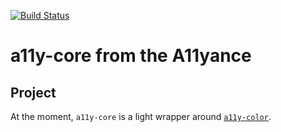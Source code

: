 [![Build Status](https://travis-ci.org/A11yance/a11y-core.svg?branch=master)](https://travis-ci.org/A11yance/a11y-core)

# a11y-core from the A11yance

## Project

At the moment, `a11y-core` is a light wrapper around
[`a11y-color`](https://github.com/A11yance/a11y-color).
